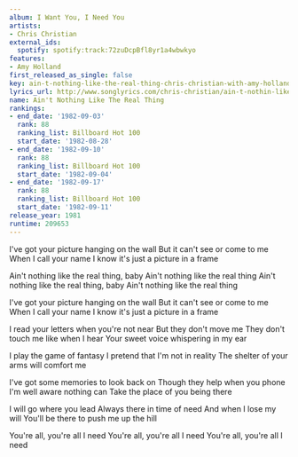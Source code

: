 ```yaml
---
album: I Want You, I Need You
artists:
- Chris Christian
external_ids:
  spotify: spotify:track:72zuDcpBfl8yr1a4wbwkyo
features:
- Amy Holland
first_released_as_single: false
key: ain-t-nothing-like-the-real-thing-chris-christian-with-amy-holland
lyrics_url: http://www.songlyrics.com/chris-christian/ain-t-nothin-like-the-real-thing-you-re-all-i-need-to-get-by-lyrics/
name: Ain't Nothing Like The Real Thing
rankings:
- end_date: '1982-09-03'
  rank: 88
  ranking_list: Billboard Hot 100
  start_date: '1982-08-28'
- end_date: '1982-09-10'
  rank: 88
  ranking_list: Billboard Hot 100
  start_date: '1982-09-04'
- end_date: '1982-09-17'
  rank: 88
  ranking_list: Billboard Hot 100
  start_date: '1982-09-11'
release_year: 1981
runtime: 209653
---
```

I've got your picture hanging on the wall
But it can't see or come to me
When I call your name
I know it's just a picture in a frame

Ain't nothing like the real thing, baby
Ain't nothing like the real thing
Ain't nothing like the real thing, baby
Ain't nothing like the real thing

I've got your picture hanging on the wall
But it can't see or come to me
When I call your name
I know it's just a picture in a frame

I read your letters when you're not near
But they don't move me
They don't touch me like when I hear
Your sweet voice whispering in my ear

I play the game of fantasy
I pretend that I'm not in reality
The shelter of your arms will comfort me

I've got some memories to look back on
Though they help when you phone
I'm well aware nothing can
Take the place of you being there

I will go where you lead
Always there in time of need
And when I lose my will
You'll be there to push me up the hill

You're all, you're all I need
You're all, you're all I need
You're all, you're all I need
